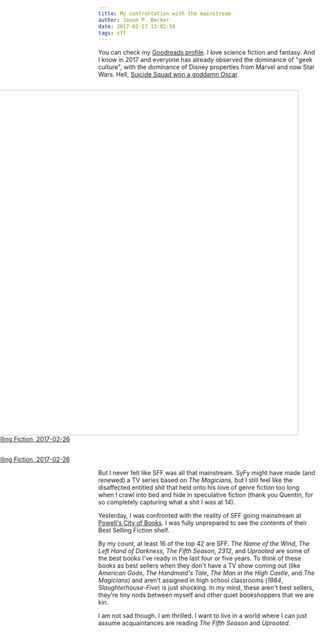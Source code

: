 ```yaml
---
title: My confrontation with the mainstream
author: Jason P. Becker
date: 2017-02-27 13:02:58
tags: sff
---
```


You can check my [Goodreads profile](https://www.goodreads.com/user/show/5380958-jason). I love science fiction and fantasy. And I know in 2017 and everyone has already observed the dominance of "geek culture", with the dominance of Disney properties from Marvel and now Star Wars. Hell, [Suicide Squad won a goddamn Oscar](http://io9.gizmodo.com/suicide-squad-is-now-an-oscar-winning-movie-1792769922).

<div style= "float:right;">
  <a href = "#powell_best_selling">   
      <figure>
          <img src = "/img/powell_best_selling.jpg" height = "800">
          <figcaption> Powell's Best Selling Fiction, 2017-02-26</figcaption>
      </figure>
  </a>
  <a href="#_" class="lightbox" id = "powell_best_selling">
      <figure>
          <img src = "/img/powell_best_selling.jpg">
          <figcaption>Powell's Best Selling Fiction, 2017-02-26</figcaption>
      </figure>
  </a>
</div>

But I never felt like SFF was all that mainstream. SyFy might have made (and renewed) a TV series based on _The Magicians_, but I still feel like the disaffected entitled shit that held onto his love of genre fiction too long when I crawl into bed and hide in speculative fiction (thank you Quentin, for so completely capturing what a shit I was at 14).

Yesterday, I was confronted with the reality of SFF going mainstream at [Powell's City of Books](http://www.powells.com). I was fully unprepared to see the contents of their Best Selling Fiction shelf.

By my count, at least 16 of the top 42 are SFF. _The Name of the Wind_, _The Left Hand of Darkness_, _The Fifth Season_, _2312_, and _Uprooted_ are some of the best books I've ready in the last four or five years. To think of these books as best sellers when they don't have a TV show coming out (like _American Gods_, _The Handmaid's Tale_, _The Man in the High Castle_, and _The Magicians_) and aren't assigned in high school classrooms (_1984_, _Slaughterhouse-Five_) is just shocking. In my mind, these aren't best sellers, they're tiny nods between myself and other quiet bookshoppers that we are kin.

I am not sad though. I am thrilled. I want to live in a world where I can just assume acquaintances are reading _The Fifth Season_ and _Uprooted_.
